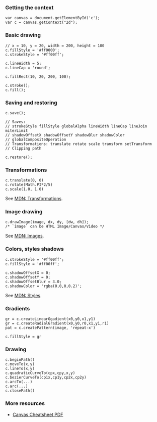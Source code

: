 ### Getting the context

    var canvas = document.getElementById('c');
    var c = canvas.getContext("2d");

### Basic drawing

    // x = 10, y = 20, width = 200, height = 100
    c.fillStyle = '#ff0000';
    c.strokeStyle = '#ff00ff';

    c.lineWidth = 5;
    c.lineCap = 'round';

    c.fillRect(10, 20, 200, 100);

    c.stroke();
    c.fill();

### Saving and restoring

    c.save();

    // Saves:
    // strokeStyle fillStyle globalAlpha lineWidth lineCap lineJoin miterLimit 
    // shadowOffsetX shadowOffsetY shadowBlur shadowColor
    // globalCompositeOperation
    // Transformations: translate rotate scale transform setTransform
    // Clipping path

    c.restore();

### Transformations

    c.translate(0, 0)
    c.rotate(Math.PI*2/5)
    c.scale(1.0, 1.0)

See [MDN: Transformations][xform].

### Image drawing

    c.drawImage(image, dx, dy, [dw, dh]);
    /* `image` can be HTML Image/Canvas/Video */

See [MDN: Images][images].

### Colors, styles shadows

    c.strokeStyle = '#ff00ff';
    c.fillStyle = '#ff00ff';

    c.shadowOffsetX = 0;
    c.shadowOffsetY = 0;
    c.shadowOffsetBlur = 3.0;
    c.shadowColor = 'rgba(0,0,0,0.2)';

See [MDN: Styles][styles].

### Gradients

    gr = c.createLinearGgadient(x0,y0,x1,y1)
    gr = c.createRadialGradient(x0,y0,r0,x1,y1,r1)
    pat = c.createPattern(image, 'repeat-x')

    c.fillStyle = gr

### Drawing

    c.beginPath()
    c.moveTo(x,y)
    c.lineTo(x,y)
    c.quadraticCurveTo(cpx,cpy,x,y)
    c.bezierCurveTo(cp1x,cp1y,cp2x,cp2y)
    c.arcTo(...)
    c.arc(...)
    c.closePath()

### More resources

  * [Canvas Cheatsheet PDF][pdf]

[pdf]: http://www.nihilogic.dk/labs/canvas_sheet/HTML5_Canvas_Cheat_Sheet.pdf
[xform]: https://developer.mozilla.org/en-US/docs/Canvas_tutorial/Transformations
[styles]: https://developer.mozilla.org/en-US/docs/Canvas_tutorial/Applying_styles_and_colors
[images]: https://developer.mozilla.org/en-US/docs/Canvas_tutorial/Using_images
